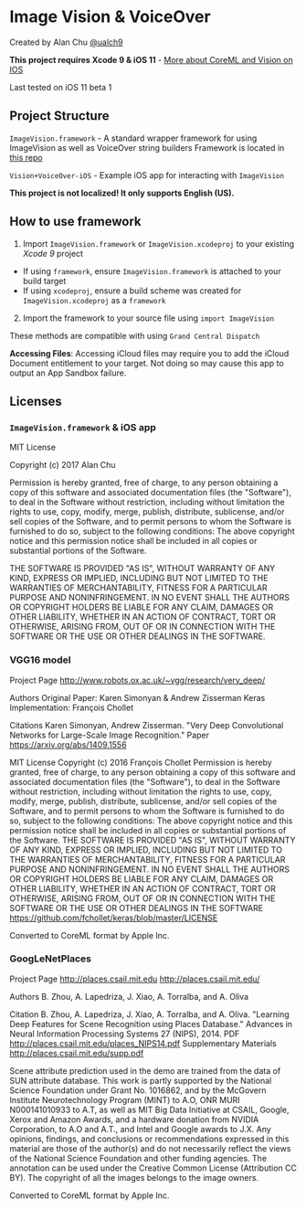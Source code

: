#  Image Vision & VoiceOver

Created by Alan Chu [@ualch9](https://github.com/ualch9)

**This project requires Xcode 9 & iOS 11** - [More about CoreML and Vision on IOS](https://developer.apple.com/machine-learning/)

Last tested on iOS 11 beta 1

## Project Structure
`ImageVision.framework` - A standard wrapper framework for using ImageVision as well as VoiceOver string builders
Framework is located in [this repo](https://github.com/aeta/ImageVision)

`Vision+VoiceOver-iOS` - Example iOS app for interacting with `ImageVision`

**This project is not localized! It only supports English (US).**

## How to use framework
1. Import `ImageVision.framework` or `ImageVision.xcodeproj` to your existing *Xcode 9* project
* If using `framework`, ensure `ImageVision.framework` is attached to your build target
* If using `xcodeproj`, ensure a build scheme was created for `ImageVision.xcodeproj` as a `framework`

2. Import the framework to your source file using `import ImageVision`

These methods are compatible with using `Grand Central Dispatch`

**Accessing Files**: Accessing iCloud files may require you to add the iCloud Document entitlement to your target. Not doing so may cause this app to output an App Sandbox failure.

## Licenses
### `ImageVision.framework` & iOS app
MIT License

Copyright (c) 2017 Alan Chu

Permission is hereby granted, free of charge, to any person obtaining a copy of this software and associated documentation files (the "Software"), to deal in the Software without restriction, including without limitation the rights to use, copy, modify, merge, publish, distribute, sublicense, and/or sell copies of the Software, and to permit persons to whom the Software is furnished to do so, subject to the following conditions:
The above copyright notice and this permission notice shall be included in all copies or substantial portions of the Software.

THE SOFTWARE IS PROVIDED "AS IS", WITHOUT WARRANTY OF ANY KIND, EXPRESS OR IMPLIED, INCLUDING BUT NOT LIMITED TO THE WARRANTIES OF MERCHANTABILITY, FITNESS FOR A PARTICULAR PURPOSE AND NONINFRINGEMENT. IN NO EVENT SHALL THE AUTHORS OR COPYRIGHT HOLDERS BE LIABLE FOR ANY CLAIM, DAMAGES OR OTHER LIABILITY, WHETHER IN AN ACTION OF CONTRACT, TORT OR OTHERWISE, ARISING FROM, OUT OF OR IN CONNECTION WITH THE SOFTWARE OR THE USE OR OTHER DEALINGS IN THE SOFTWARE.

### VGG16 model
Project Page
<http://www.robots.ox.ac.uk/~vgg/research/very_deep/>

Authors
Original Paper: Karen Simonyan & Andrew Zisserman
Keras Implementation: François Chollet

Citations
Karen Simonyan, Andrew Zisserman. "Very Deep Convolutional Networks for Large-Scale Image Recognition." Paper <https://arxiv.org/abs/1409.1556>

MIT License
Copyright (c) 2016 François Chollet
Permission is hereby granted, free of charge, to any person obtaining a copy of this software and associated documentation files (the "Software"), to deal in the Software without restriction, including without limitation the rights to use, copy, modify, merge, publish, distribute, sublicense, and/or sell copies of the Software, and to permit persons to whom the Software is furnished to do so, subject to the following conditions:
The above copyright notice and this permission notice shall be included in all copies or substantial portions of the Software.
THE SOFTWARE IS PROVIDED "AS IS", WITHOUT WARRANTY OF ANY KIND, EXPRESS OR IMPLIED, INCLUDING BUT NOT LIMITED TO THE WARRANTIES OF MERCHANTABILITY, FITNESS FOR A PARTICULAR PURPOSE AND NONINFRINGEMENT. IN NO EVENT SHALL THE AUTHORS OR COPYRIGHT HOLDERS BE LIABLE FOR ANY CLAIM, DAMAGES OR OTHER LIABILITY, WHETHER IN AN ACTION OF CONTRACT, TORT OR OTHERWISE, ARISING FROM, OUT OF OR IN CONNECTION WITH THE SOFTWARE OR THE USE OR OTHER DEALINGS IN THE SOFTWARE
https://github.com/fchollet/keras/blob/master/LICENSE

Converted to CoreML format by Apple Inc.

### GoogLeNetPlaces
Project Page
<http://places.csail.mit.edu> <http://places.csail.mit.edu/>

Authors
B. Zhou, A. Lapedriza, J. Xiao, A. Torralba, and A. Oliva

Citation
B. Zhou, A. Lapedriza, J. Xiao, A. Torralba, and A. Oliva. "Learning Deep Features for Scene Recognition using Places Database." Advances in Neural Information Processing Systems 27 (NIPS), 2014. PDF <http://places.csail.mit.edu/places_NIPS14.pdf>
Supplementary Materials <http://places.csail.mit.edu/supp.pdf>

Scene attribute prediction used in the demo are trained from the data of SUN attribute database. This work is partly supported by the National Science Foundation under Grant No. 1016862, and by the McGovern Institute Neurotechnology Program (MINT) to A.O, ONR MURI N000141010933 to A.T, as well as MIT Big Data Initiative at CSAIL, Google, Xerox and Amazon Awards, and a hardware donation from NVIDIA Corporation, to A.O and A.T., and Intel and Google awards to J.X. Any opinions, findings, and conclusions or recommendations expressed in this material are those of the author(s) and do not necessarily reflect the views of the National Science Foundation and other funding agencies. The annotation can be used under the Creative Common License (Attribution CC BY). The copyright of all the images belongs to the image owners.

Converted to CoreML format by Apple Inc.
